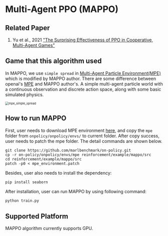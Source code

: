 # Multi-Agent PPO (MAPPO)

## Related Paper

1. Yu et al., 2021 ["The Surprising Effectiveness of PPO in Cooperative, Multi-Agent Games"](https://arxiv.org/abs/2103.01955)

## Game that this algorithm used

In MAPPO, we use `simple spread` in [Multi-Agent Particle Environment(MPE)](https://github.com/marlbenchmark/on-policy/tree/main/onpolicy/envs/mpe) which is modified by MAPPO author. There are some difference between openai's [MPE](https://github.com/openai/multiagent-particle-envs) and MAPPO author's. A simple multi-agent particle world with a continuous observation and discrete action space, along with some basic simulated physics.

<img src="../../docs/images/mpe_simple_spread.gif" alt="mpe_simple_spread" style="zoom: 67%;" />

## How to run MAPPO

First, user needs to download MPE environment [here](https://github.com/marlbenchmark/on-policy/tree/main/onpolicy), and copy the `mpe` folder from `onpolicy/onpolicy/envs/` to current folder. After copy success, user needs to patch the mpe folder. The detail commands are shown below.

```shell
git clone https://github.com/marlbenchmark/on-policy.git
cp -r on-policy/onpolicy/envs/mpe reinforcement/example/mappo/src
cd reinforcement/example/mappo/src
patch -p0 < mpe_environment.patch
```

Besides, user also needs to install the dependency:

```shell
pip install seaborn
```

After installation, user can run MAPPO by using following command:

```python
python train.py
```

## Supported Platform

MAPPO algorithm currently supports GPU.
